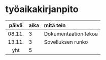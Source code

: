 # työaikakirjanpito

| päivä | aika | mitä tein  |
| :----:|:-----| :-----|
| 08.11. | 3   | Dokumentaation tekoa |
| 13.11. | 3   | Sovelluksen runko |
| yht    | 5   | | 
